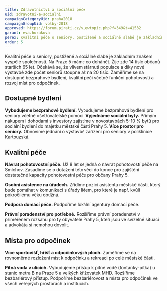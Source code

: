 ```yaml
---
title: Zdravotnictví a sociální péče 
uid: zdravotni-a-socialni
campaignCategoryUid: praha2018
campaignGroupUid: volby-2018
approved: https://forum.pirati.cz/viewtopic.php?f=349&t=41532
garant: eva.horakova
perex: Kvalitní péče o seniory, postižené a sociálně slabé je základním znakem vyspělé společnosti. Na Praze 5 máme co dohánět. Žije zde 14 tisíc občanů starších 65 let. Očekává se, že  vlivem stárnutí populace a díky nové výstavbě zde počet seniorů stoupne až na 20 tisíc. Zaměříme se na dostupné bezprahové bydlení, kvalitní péči včetně funkční pohotovosti a rozvoj míst pro odpočinek.
order: 5
---
```

Kvalitní péče o seniory, postižené a sociálně slabé je základním znakem vyspělé společnosti. Na Praze 5 máme co dohánět. Žije zde 14 tisíc občanů starších 65 let. Očekává se, že  vlivem stárnutí populace a díky nové výstavbě zde počet seniorů stoupne až na 20 tisíc. Zaměříme se na dostupné bezprahové bydlení, kvalitní péči včetně funkční pohotovosti a rozvoj míst pro odpočinek.


## Dostupné bydlení

**Vybudujeme bezprahové bydlení.** Vybudujeme bezprahová bydlení pro seniory včetně ošetřovatelské pomoci.
**Vyjednáme sociální byty.** Přímým nákupem i dohodami s investory zajistíme v novostavbách 5-10 % bytů pro sociální bydlení do majetku městské části Prahy 5.
**Více prostor pro seniory.** Obnovíme jednání o výstavbě zařízení pro seniory v poliklinice Kartouzská. 


## Kvalitní péče

**Návrat pohotovostní péče.** Už 8 let se jedná o návrat pohotovostí péče na Smíchov. Zasadíme se o dotažení této věci do konce pro zajištění dostatečné kapacity pohotovostní péče pro občany Prahy 5.

**Osobní asistence na úřadech.** Zřídíme pozici asistenta městské části, který bude pomáhat v komunikaci s úřady lidem, pro které je např. kvůli pokročilému věku obtížná. 

**Podpora domácí péče.** Podpoříme lokální agentury domácí péče.

**Právní poradenství pro potřebné.** Rozšíříme právní poradenství v přiměřeném rozsahu pro ty obyvatele Prahy 5, kteří jsou ve svízelné situaci a advokáta si nemohou dovolit. 


## Místa pro odpočinek

**Více sportovišť, hřišť a odpočinkových ploch.** Zaměříme se na rovnoměrné rozložení míst k odpočinku a rekreaci po celé městské části.

**Pitná voda v ulicích.** Vybudujeme přístup k pitné vodě (fontánky-pítka) u stanic metra B na Praze 5 a velkých křižovatek MHD.
Rozšíříme bezbariérový přístup. Podpoříme bezbariérovost a místa pro odpočinek ve všech veřejných prostorách a institucích. 

